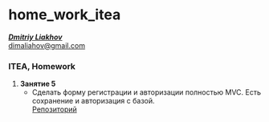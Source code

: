 # home_work_itea
[_**Dmitriy Liakhov**_](https://www.linkedin.com/in/dmitiy-liakhov-82388a183/)<br>
[dimaliahov@gmail.com](mailto:dimaliahov@gmail.com)


<h3>ITEA, Homework</h3>

<ol>
  <li><strong>Занятие 5</strong>
    <ul>
      <li>
        <a>Сделать форму регистрации и авторизации полностью MVC. Есть сохранение и авторизация с базой.  <br></a>
        <a href="https://github.com/LiakhovDmitriy/home_work_itea_05">Репозиторий</a>
      </li>
    </ul>
  </li>
</ol>
